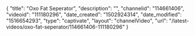 {
    "title": "Oxo Fat Seperator",
    "description": "",
    "channelid": "114661406",
    "videoid": "111180296",
    "date_created": "1502924314",
    "date_modified": "1516654293",
    "type": "captivate",
    "layout": "channelVideo",
    "url": "\/latest-videos\/oxo-fat-seperator\/114661406-111180296"
}